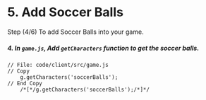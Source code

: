 # 5. Add Soccer Balls

Step (4/6) To add Soccer Balls into your game.

##### 4. In `game.js`, Add `getCharacters` function to get the soccer balls.

```
// File: code/client/src/game.js
// Copy
	g.getCharacters('soccerBalls');
// End Copy
	/*[*/g.getCharacters('soccerBalls');/*]*/
```
